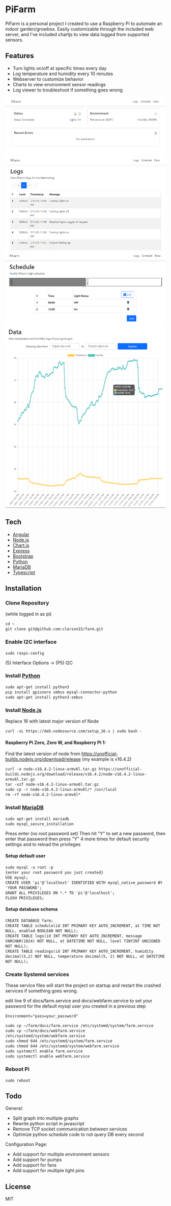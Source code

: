 # PiFarm

PiFarm is a personal project I created to use a Raspberry Pi to automate an indoor garden/growbox. Easily customizable through the included web server, and I've included chartjs to view data logged from supported sensors.

## Features

- Turn lights on/off at specific times every day
- Log temperature and humidity every 10 minutes
- Webserver to customize behavior
- Charts to view environment sensor readings
- Log viewer to troubleshoot if something goes wrong

![Homepage](images/homepage.png "Homepage") ![Logs](images/logs.png "Logs")
![Schedule](images/schedule.png "Schedule") ![Data](images/data.png "Data")

## Tech

- [Angular]
- [Node.js] 
- [Chart.js]
- [Express]
- [Bootstrap]
- [Python]
- [MariaDB]
- [Typescript]

## Installation

### Clone Repository
(while logged in as pi)
```
cd ~
git clone git@github.com:clarson15/farm.git
```

### Enable I2C interface
```
sudo raspi-config
```
(5) Interface Options -> (P5) I2C

### Install [Python]
```
sudo apt-get install python3
pip install gpiozero smbus mysql-connector-python
sudo apt-get install python3-smbus
```

### Install [Node.js]
Replace 16 with latest major version of Node
```
curl -sL https://deb.nodesource.com/setup_16.x | sudo bash -
```
#### Raspberry Pi Zero, Zero W, and Raspberry Pi 1:
Find the latest version of node from https://unofficial-builds.nodejs.org/download/release (my example is v16.4.2)
```
curl -o node-v16.4.2-linux-armv6l.tar.gz https://unofficial-builds.nodejs.org/download/release/v16.4.2/node-v16.4.2-linux-armv6l.tar.gz
tar -xzf node-v16.4.2-linux-armv6l.tar.gz
sudo cp -r node-v16.4.2-linux-armv6l/* /usr/local
rm -rf node-v16.4.2-linux-armv6l*
```

### Install [MariaDB]
```
sudo apt-get install mariadb
sudo mysql_secure_installation
```
Press enter (no root password set)
Then hit "Y" to set a new password, then enter that password
then press "Y" 4 more times for default security settings and to reload the privileges
#### Setup default user
```
sudo mysql -u root -p
{enter your root password you just created}
USE mysql;
CREATE USER 'pi'@'localhost' IDENTIFIED WITH mysql_native_password BY 'YOUR PASSWORD';
GRANT ALL PRIVILEGES ON *.* TO 'pi'@'localhost';
FLUSH PRIVILEGES;
```

#### Setup database schema
```
CREATE DATABASE farm;
CREATE TABLE schedule(id INT PRIMARY KEY AUTO_INCREMENT, at TIME NOT NULL, enabled BOOLEAN NOT NULL);
CREATE TABLE logs(id INT PRIMARY KEY AUTO_INCREMENT, message VARCHAR(1024) NOT NULL, at DATETIME NOT NULL, level TINYINT UNSIGNED NOT NULL);
CREATE TABLE readings(id INT PRIMARY KEY AUTO_INCREMENT, humidity decimal(5,2) NOT NULL, temperature decimal(5, 2) NOT NULL, at DATETIME NOT NULL);
```

### Create Systemd services
These service files will start the project on startup and restart the crashed services if something goes wrong.

edit line 9 of docs/farm.service and docs/webfarm.service to set your password for the default mysql user you created in a previous step
```
Environment="pass=your_password"
```

```
sudo cp ~/farm/docs/farm.service /etc/systemd/system/farm.service
sudo cp ~/farm/docs/webfarm.service /etc/systemd/system/webfarm.service
sudo chmod 644 /etc/systemd/system/farm.service
sudo chmod 644 /etc/systemd/system/webfarm.service
sudo systemctl enable farm.service
sudo systemctl enable webfarm.service
```

### Reboot Pi
```
sudo reboot
```

## Todo

General:
- Split graph into multiple graphs
- Rewrite python script in javascript
- Remove TCP socket communication between services
- Optimize python schedule code to not query DB every second

Configuration Page:
- Add support for multiple environment sensors
- Add support for pumps
- Add support for fans
- Add support for multiple light pins



## License
MIT

   [Angular]: <https://angular.io/>
   [Node.js]: <http://nodejs.org/>
   [Bootstrap]: <https://getbootstrap.com/>
   [Express]: <http://expressjs.com/>
   [Chart.js]: <https://www.chartjs.org/>
   [Python]: <https://www.python.org/>
   [MariaDB]: <https://mariadb.org/>
   [Typescript]: <https://www.typescriptlang.org/>
